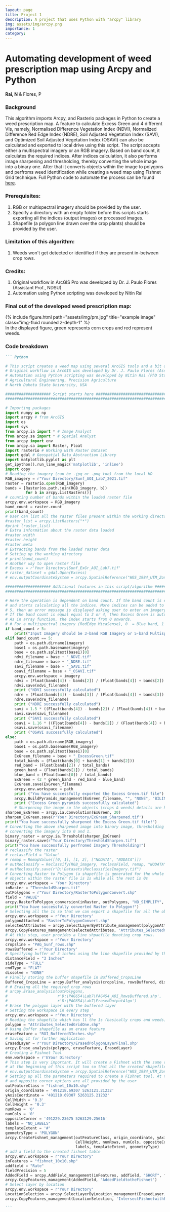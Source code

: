 ```yaml
---
layout: page
title: Project 1
description: A project that uses Python with "arcpy" library
img: assets/img/arcpy.png
importance: 1
category:
---
```


# Automating development of weed prescription map using Arcpy and Python
<b>Rai, N</b> & Flores, P

### Background

This algorithm imports Arcpy, and Rasterio packages in Python to create a weed prescription map. A feature to calculate Excess Green and 4 different VIs, namely, Normalised Difference Vegetation Index (NDVI), Normalized Difference Red Edge Index (NDRE), Soil Adjusted Vegetation Index (SAVI), and Optimized Soil Adjusted Vegetation Index (OSAVI) can also be calculated and exported to local drive using this script. The script accepts either a multispectral imagery or an RGB imagery. Based on band count, it calculates the required indices. After indices calculation, it also performs image sharpening and thresholding, thereby converting the whole image into a binary one. After that it converts objects within the image to polygons and perfroms weed identification while creating a weed map using Fishnet Grid technique. Full Python code to automate the process can be found [here](https://github.com/nitin-dominic/Automating-development-of-weed-prescription-map-using-Arcpy-and-Python/blob/main/WeedMappingScript.py).

### Prerequisites:

1. RGB or multispectral imagery should be provided by the user.
2. Specify a directory with an empty folder before this scripts starts exporting all the indices (output images) or processed images.
3. Shapefile (a polygon line drawn over the crop plants) should be provided by the user.

### Limitation of this algorithm:

1. Weeds won't get detected or identified if they are present in-between crop rows.

### Credits:

1. Original workflow in ArcGIS Pro was developed by Dr. J. Paulo Flores (Assistant Prof., NDSU)
2. Automation using Python scripting was developed by Nitin Rai

### Final out of the developed weed prescription map: 

<div class="row">
    <div class="col-sm mt-3 mt-md-0">
        {% include figure.html path="assets/img/pm.jpg" title="example image" class="img-fluid rounded z-depth-1" %}
    </div>
</div>
<div class="caption">
    In the displayed figure, green represents corn crops and red represent weeds.
</div>

### Code breakdown

```` markdown
``` Python

# This script creates a weed map using several ArcGIS tools and a bit of Image Processing. 
# Original workflow in ArcGIS was developed by Dr. J. Paulo Flores (Assistant Prof. at NDSU)
# Automation using Python scripting was developed by Nitin Rai (PhD Student)
# Agricultural Engineering, Precision Agriculture
# North Dakota State University, USA

#################### Script starts here ########################################################################
################################################################################################################

# Importing packages
import numpy as np
import arcpy # from ArcGIS 
import os
import sys
from arcpy.ia import * # Image Analyst
from arcpy.sa import * # Spatial Analyst
from arcpy import env 
from arcpy.sa import Raster, Float
import rasterio # Working with Raster Dataset
import gdal # Geospatial Data Abstraction Library
import matplotlib.pyplot as plt
get_ipython().run_line_magic('matplotlib', 'inline')
import copy
# Reading the imagery (can be .jpg or .png too) from the local HD
RGB_imagery = r"Your Directory/Sunf_AOI_Lab7_2021.tif"
raster = rasterio.open(RGB_imagery)
bands = [Raster(os.path.join(RGB_imagery, b))
         for b in arcpy.ListRasters()]
# counting number of bands within the loaded raster file
arcpy.env.workspace = RGB_imagery
band_count = raster.count
print(band_count)
# User can list all the raster files present within the working directory and print it
#raster_list = arcpy.ListRasters("*")
#print (raster_list)
# Extra information about the raster data loaded
#raster.width
#raster.height
#raster.meta
# Extracting bands from the loaded raster data 
# Setting up the working directory
# print(band_count)
# Another way to open raster file
# Excess = r'Your Directory\Sunf_ExGr_AOI_Lab7.tif'
# raster_dataset = gdal.Open(Excess)
# env.outputCoordinateSystem = arcpy.SpatialReference("WGS_1984_UTM_Zone_14N")

#################### Additional features in this script/algorithm #############################
###############################################################################################

# Here the operation is dependent on band count. If the band count is equal to 5 then the script assumes it's a 5-band imagery
# and starts calculating all the indices. More indices can be added to the workflow. Whereas, if the band count is greater than
# 5, then an error message is displayed asking user to enter an imagery which is either 3-band or 5-band.
# If the band count is equal equal to 3 or 4, then Excess Green is automatically calculated and stored to the HDD.
# As in array function, the index starts from 0 onwards.
# # For a multispectral imagery (RedEdge MicaSense), 0  = Blue band, 1 = green, 2 = red, 3 = RedEdge, 4 = NIR
if band_count > 5:
    print("Input Imagery should be 3-band RGB Imagery or 5-band Multispectral Imagery")
elif band_count == 5:
    path = os.path.dirname(imagery)
    base1 = os.path.basename(imagery)
    base = os.path.splitext(base1)[0]
    ndvi_filename = base + "_NDVI.tif"
    ndre_filename = base + "_NDRE.tif"
    savi_filename = base + "_SAVI.tif"
    osavi_filename = base + "_OSAVI.tif"
    arcpy.env.workspace = imagery
    ndvi = (Float(bands[4]) - bands[2]) / (Float(bands[4]) + bands[2]) 
    ndvi.save(ndvi_filename)
    print ("NDVI successfully calculated")
    ndre = (Float(bands[4]) - bands[3]) / (Float(bands[4]) + bands[3]) 
    ndre.save(ndre_filename)
    print ("NDRE successfully calculated")
    savi = 1.5 * ((Float(bands[4]) - bands[2]) / (Float(bands[4]) + bands[2] + 0.5))
    savi.save(savi_filename)
    print ("SAVI successfully calculated")
    osavi = 1.16 * ((Float(bands[4]) - bands[2]) / (Float(bands[4]) + bands[2] + 0.16))
    osavi.save(osavi_filename)
    print ("OSAVI successfully calculated")
else:
    path = os.path.dirname(RGB_imagery)
    base1 = os.path.basename(RGB_imagery)
    base = os.path.splitext(base1)[0]
    ExGreen_filename = base + "_ExcessGreen.tif"
    total_bands = (Float(bands[0] + bands[1] + bands[2]))
    red_band = (Float(bands[2]) / total_bands)
    green_band = (Float(bands[1]) / total_bands)
    blue_band = (Float(bands[0]) / total_bands)
    ExGreen = (2 * green_band - red_band - blue_band)
    ExGreen.save(ExGreen_filename)
    arcpy.env.workspace = path
    print ("You have successfully exported the Excess Green.tif file")
    arcpy.BuildPyramids_management(ExGreen_filename, "", "NONE", "BILINEAR","", "", "")
    print ("Excess Green pyramids successfully calculated")
    # Sharpening the image so the objects (crops & weeds) details are highlighted
sharpen_ExGreen = arcpy.ia.Convolution(ExGreen, 20)
sharpen_ExGreen.save(r'Your Directory/ExGreen_Sharpened.tif')
print("You have successfully sharpened the Excess Green.tif file!")
# Converting the above sharpened image into binary image, thresholding technique is applied here 
# converting the imagery into 0 and 1.
binary_raster = arcpy.ia.Threshold(sharpen_ExGreen)
binary_raster.save(r"Your Directory/ThresholdSharpen.tif")
print("You have successfully perfromed Imagery Thresholding!")
# reclassify the raster
# reclassField = "Value"
# remap = RemapValue([[0, 1], [1, 2], ["NODATA", "NODATA"]])
# outReclassify = Reclassify(RGB_imagery, reclassField, remap, "NODATA")
# outReclassify.save(r"D:\Datasets\ReclassifiesImagery.tif")
# Converting Raster to Polygon (a shapefile is generated for the whole raster file)
# objects within the raster file is 1s while all the rest is 0s
arcpy.env.workspace = 'Your Directory'
inRaster = "ThresholdSharpen.tif"
outPolygons = r"Your Directory/RasterToPolygonConvert.shp"
field = "VALUE"
arcpy.RasterToPolygon_conversion(inRaster, outPolygons, "NO_SIMPLIFY", field)
print("You have successfully converted Raster to Polygon!")
# Selecting all the 1s so that we can export a shapefile for all the objects labeled 1s within the imagery
arcpy.env.workspace = r'Your Directory'
polygonAttached = "RasterToPolygonConvert.shp"
selectedAttributes = arcpy.SelectLayerByAttribute_management(polygonAttached, "NEW_SELECTION", '"gridcode" > 0')
arcpy.CopyFeatures_management(selectedAttributes, 'Attributes_SelectedGridOne')
# At this step, user provides a line shpaefile denoting crop rows.
arcpy.env.workspace = r'Your Directory'
cropsline = "PAG_Sunf_rows.shp"
rowsBuffered = r'Your Directory'
# Specifying buffer of 3 inches using the line shapefile provided by the user
distanceField = "3 Inches"
sideType = "FULL"
endType = "FLAT"
dissolve = "NONE"
# Finally storing the buffer shapefile in Buffered_CropsLine
Buffered_CropsLine = arcpy.Buffer_analysis(cropsline, rowsBuffered, distanceField, sideType, endType, dissolve)
# # Erasing all the required crop rows
# arcpy.Erase_analysis(outPolygons, 
#                      r'D:\PAG654\Lab7\PAG454_AOI_RowsBuffered.shp', 
#                      r'D:\PAG654\Lab7\ErasedOutputAlgo')
# Erase the polygon layer with the buffered layer
# Setting the workspace in every step
arcpy.env.workspace = r'Your Directory'
# Reading the shapefile which has ll the 1s (basically crops and weeds)
polygon = "Attributes_SelectedGridOne.shp"
# Using Buffer shapefile as an erase feature
eraseFeature = "ROI_Buffered3Inches.shp"
# Saving it for further application
ErasedLayer = r'Your Directory/ErasedPolygonLayerFinal.shp'
arcpy.Erase_analysis(polygon, eraseFeature, ErasedLayer)
# Creating a Fishnet Tool
env.workspace = r'EYour Directory'
# This step is very important. It will create a Fishnet with the same coordinate and projected information. We can specify this
# at the beginning of this script too so that all the created shapefiles are of same coordinate and projected information 
# env.outputCoordinateSystem = arcpy.SpatialReference("WGS_1984_UTM_Zone_14N")
# Setting up all the parameters required to create a Fishnet tool. At this step, origin coordinates, y axis coordinates, 
# and opposite corner options are all provided by the user 
outFeatureClass = "fishnet_10x10.shp"
origin_coordinate = '491218.69307 5263121.21232'
yAxisCoordinate = '491218.69307 5263125.21232'
CellWidth = '0.3'
CellHeight = '0.3'
numRows = '0'
numCols = '0'
oppositeCorner = '491229.23675 5263129.25616'
labels = "NO_LABELS"
templateExtent = '#'
geometryType = 'POLYGON'
arcpy.CreateFishnet_management(outFeatureClass, origin_coordinate, yAxisCoordinate, CellWidth, 
                               CellHeight, numRows, numCols, oppositeCorner,
                               labels, templateExtent, geometryType)
# add a field to the created fishnet table
arcpy.env.workspace = r'Your Directory'
inFeatures = "fishnet_10x10.shp"
addfield = "Rate"
fieldPrecision = 5
AddedField = arcpy.AddField_management(inFeatures, addfield, "SHORT", fieldPrecision, field_is_nullable="NULLABLE")
arcpy.CopyFeatures_management(AddedField, 'AddedFieldtotheFishnet')
# Select layer by location
arcpy.env.workspace = r'Your Directory'
LocationSelection = arcpy.SelectLayerByLocation_management(ErasedLayer, 'INTERSECT', outFeatureClass)
arcpy.CopyFeatures_management(LocationSelection, 'IntersectFishnetwithErasedLayer')

```
